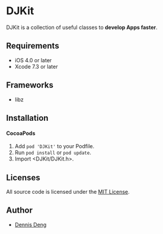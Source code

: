 DJKit 
==============

DJKit is a collection of useful classes to **develop Apps faster**. <br/>

## Requirements

- iOS 4.0 or later
- Xcode 7.3 or later

## Frameworks

- libz

## Installation
#### CocoaPods

1. Add `pod 'DJKit'` to your Podfile.
2. Run `pod install` or `pod update`.
3. Import \<DJKit/DJKit.h\>.

## Licenses

All source code is licensed under the [MIT License](https://github.com/iunion/DJKit/blob/master/LICENSE).


## Author
- [Dennis Deng](https://github.com/iunion)

